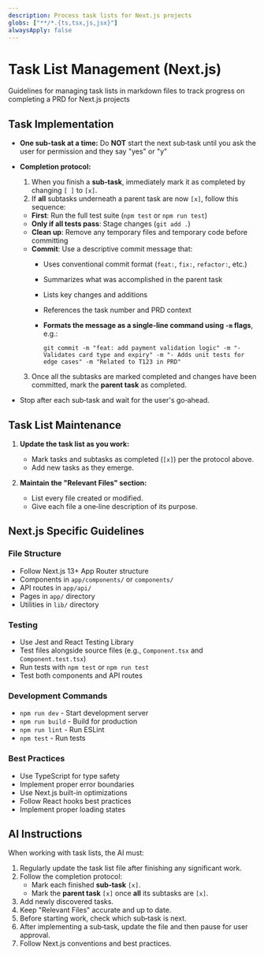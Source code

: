 ```yaml
---
description: Process task lists for Next.js projects
globs: ["**/*.{ts,tsx,js,jsx}"]
alwaysApply: false
---
```

# Task List Management (Next.js)

Guidelines for managing task lists in markdown files to track progress on completing a PRD for Next.js projects

## Task Implementation

- **One sub-task at a time:** Do **NOT** start the next sub‑task until you ask the user for permission and they say "yes" or "y"
- **Completion protocol:**  
  1. When you finish a **sub‑task**, immediately mark it as completed by changing `[ ]` to `[x]`.
  2. If **all** subtasks underneath a parent task are now `[x]`, follow this sequence:
  - **First**: Run the full test suite (`npm test` or `npm run test`)
  - **Only if all tests pass**: Stage changes (`git add .`)
  - **Clean up**: Remove any temporary files and temporary code before committing
  - **Commit**: Use a descriptive commit message that:
    - Uses conventional commit format (`feat:`, `fix:`, `refactor:`, etc.)
    - Summarizes what was accomplished in the parent task
    - Lists key changes and additions
    - References the task number and PRD context
    - **Formats the message as a single-line command using `-m` flags**, e.g.:

        ```
        git commit -m "feat: add payment validation logic" -m "- Validates card type and expiry" -m "- Adds unit tests for edge cases" -m "Related to T123 in PRD"
        ```

  3. Once all the subtasks are marked completed and changes have been committed, mark the **parent task** as completed.
- Stop after each sub‑task and wait for the user's go‑ahead.

## Task List Maintenance

1. **Update the task list as you work:**
   - Mark tasks and subtasks as completed (`[x]`) per the protocol above.
   - Add new tasks as they emerge.

2. **Maintain the "Relevant Files" section:**
   - List every file created or modified.
   - Give each file a one‑line description of its purpose.

## Next.js Specific Guidelines

### File Structure

- Follow Next.js 13+ App Router structure
- Components in `app/components/` or `components/`
- API routes in `app/api/`
- Pages in `app/` directory
- Utilities in `lib/` directory

### Testing

- Use Jest and React Testing Library
- Test files alongside source files (e.g., `Component.tsx` and `Component.test.tsx`)
- Run tests with `npm test` or `npm run test`
- Test both components and API routes

### Development Commands

- `npm run dev` - Start development server
- `npm run build` - Build for production
- `npm run lint` - Run ESLint
- `npm test` - Run tests

### Best Practices

- Use TypeScript for type safety
- Implement proper error boundaries
- Use Next.js built-in optimizations
- Follow React hooks best practices
- Implement proper loading states

## AI Instructions

When working with task lists, the AI must:

1. Regularly update the task list file after finishing any significant work.
2. Follow the completion protocol:
   - Mark each finished **sub‑task** `[x]`.
   - Mark the **parent task** `[x]` once **all** its subtasks are `[x]`.
3. Add newly discovered tasks.
4. Keep "Relevant Files" accurate and up to date.
5. Before starting work, check which sub‑task is next.
6. After implementing a sub‑task, update the file and then pause for user approval.
7. Follow Next.js conventions and best practices.
